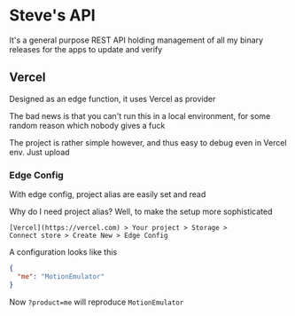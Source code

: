 # Steve's API

It's a general purpose REST API holding management
of all my binary releases for the apps to update and
verify

## Vercel

Designed as an edge function, it uses Vercel as provider

The bad news is that you can't run this in a local environment,
for some random reason which nobody gives a fuck

The project is rather simple however, and thus easy to debug
even in Vercel env. Just upload

### Edge Config

With edge config, project alias are easily set and read

Why do I need project alias?
Well, to make the setup more sophisticated

```
[Vercel](https://vercel.com) > Your project > Storage >
Connect store > Create New > Edge Config
```

A configuration looks like this

```json
{
  "me": "MotionEmulator"
}
```

Now `?product=me` will reproduce `MotionEmulator`